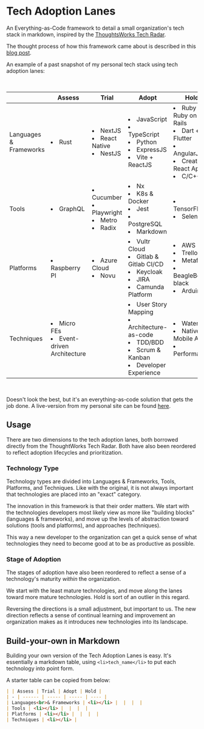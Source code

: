 # Tech Adoption Lanes

An Everything-as-Code framework to detail a small organization's tech stack in markdown, inspired by the [ThoughtsWorks Tech Radar](https://www.thoughtworks.com/en-sg/radar). 

The thought process of how this framework came about is described in this [blog post](https://www.joeltok.com/posts/2025-05-everything-as-code-tech-radar-with-markdown/).

An example of a past snapshot of my personal tech stack using tech adoption lanes: 

<br>

| | Assess | Trial | Adopt | Hold |
| - | ------ | ----- | ----- | ---- |
|Languages<br>& Frameworks |<li>Rust</li>|<li>NextJS</li><li>React Native</li><li>NestJS</li>|<li>JavaScript</li><li>TypeScript</li><li>Python</li><li>ExpressJS</li><li>Vite + ReactJS</li>|<li>Ruby + Ruby on Rails</li><li>Dart + Flutter</li><li>AngularJS</li><li>Create React App</li><li>C/C++</li>|
|Tools |<li>GraphQL</li>|<li>Cucumber</li><li>Playwright</li><li>Metro</li><li>Radix</li>|<li>Nx</li><li>K8s & Docker</li><li>Jest</li><li>PostgreSQL</li><li>Markdown</li>|<li>TensorFlow</li><li>Selenium</li>|
|Platforms |<li>Raspberry PI</li>|<li>Azure Cloud</li><li>Novu</li>|<li>Vultr Cloud</li><li>Gitlab & Gitlab CI/CD</li><li>Keycloak</li><li>JIRA</li><li>Camunda Platform</li>|<li>AWS</li><li>Trello</li><li>Metaflow</li><li>BeagleBone black</li><li>Arduino</li>|
|Techniques|<li>Micro FEs</li><li>Event-driven Architecture</li>||<li>User Story Mapping</li><li>Architecture-as-code</li><li>TDD/BDD</li><li>Scrum & Kanban</li><li>Developer Experience</li>|</li><li>Waterfall</li><li>Native Mobile Apps</li><li>Performance</li>|

<br>

Doesn't look the best, but it's an everything-as-code solution that gets the job done. A live-version from my personal site can be found [here](https://www.joeltok.com/tech-stack). 

<!-- ## What this solves

ThoughtWorks' Tech Radar is a useful tool to map a technology stack, but it has several limitations, as highlighted in this [blog post](https://www.joeltok.com/blog/2025-05-everything-as-code-tech-radar-with-markdown).

1. The Tech Radar is not intended to map the state of the organization's tech landscape.
2. There isn't a clear overview of all technologies at a first glance.
3. It is not clear which technologies are more important than others. This limits usefulness for onboarding new developers.
4. Embedding the Radar into Markdown for an everything-as-code approach to documentation is problematic (read: hacky).

We tackle this by relooking at the way we view the tech radar as a tool, and putting it into a format more suitable for markdown (as above).  -->

## Usage

There are two dimensions to the tech adoption lanes, both borrowed directly from the ThoughtWorks Tech Radar. Both have also been reordered to reflect adoption lifecycles and prioritization. 

### Technology Type

Technology types are divided into Languages & Frameworks, Tools, Platforms, and Techniques. Like with the original, it is not always important that technologies are placed into an "exact" category. 

The innovation in this framework is that their order matters. We start with the technologies developers most likely view as more like "building blocks" (languages & frameworks), and move up the levels of abstraction toward solutions (tools and platforms), and approaches (techniques).

This way a new developer to the organization can get a quick sense of what technologies they need to become good at to be as productive as possible. 

### Stage of Adoption

The stages of adoption have also been reordered to reflect a sense of a technology's maturity *within* the organization. 

We start with the least mature technologies, and move along the lanes toward more mature technologies. Hold is sort of an outlier in this regard.

Reversing the directions is a small adjustment, but important to us. The new direction reflects a sense of continual learning and improvement an organization makes as it introduces new technologies into its landscape. 

## Build-your-own in Markdown

Building your own version of the Tech Adoption Lanes is easy. It's essentially a markdown table, using `<li>tech_name</li>` to put each technology into point form. 

A starter table can be copied from below: 

```markdown
| | Assess | Trial | Adopt | Hold |
| - | ------ | ----- | ----- | ---- |
| Languages<br>& Frameworks | <li></li> |  |  |  |
| Tools | <li></li> |  |  |  |
| Platforms | <li></li> |  |  |  |
| Techniques | <li></li> |
```

